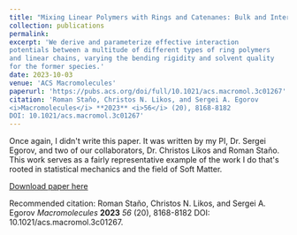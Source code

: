 ```yaml
---
title: "Mixing Linear Polymers with Rings and Catenanes: Bulk and Interfacial Behavior"
collection: publications
permalink: 
excerpt: 'We derive and parameterize effective interaction
potentials between a multitude of different types of ring polymers
and linear chains, varying the bending rigidity and solvent quality
for the former species.'
date: 2023-10-03
venue: 'ACS Macromolecules'
paperurl: 'https://pubs.acs.org/doi/full/10.1021/acs.macromol.3c01267'
citation: 'Roman Staňo, Christos N. Likos, and Sergei A. Egorov
<i>Macromolecules</i> **2023** <i>56</i> (20), 8168-8182
DOI: 10.1021/acs.macromol.3c01267'
---
```

Once again, I didn't write this paper. It was written by my PI, Dr. Sergei Egorov, and two of our collaborators, Dr. Christos Likos and 
Roman Staňo. This work serves as a fairly representative example of the work I do that's rooted in statistical mechanics and the field of Soft Matter.

[Download paper here](http://mohan-s1.github.io/files/mixing-linear-polymers.pdf)

Recommended citation: Roman Staňo, Christos N. Likos, and Sergei A. Egorov
<i>Macromolecules</i> **2023** <i>56</i> (20), 8168-8182
DOI: 10.1021/acs.macromol.3c01267.
